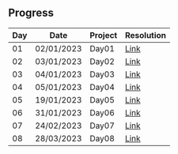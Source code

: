 
## Progress

| Day | Date       | Project             | Resolution                                                                   |
| --- | ---------- | ------------------- | ---------------------------------------------------------------------------- |
| 01  | 02/01/2023 | Day01 | [Link](days/day01/readme.md) |
| 02  | 03/01/2023 | Day02 | [Link](days/day02/readme.md) |
| 03  | 04/01/2023 | Day03 | [Link](days/day03/readme.md) |
| 04  | 05/01/2023 | Day04 | [Link](days/day04/readme.md) |
| 05  | 19/01/2023 | Day05 | [Link](days/day05/readme.md) |
| 06  | 31/01/2023 | Day06 | [Link](days/day06/readme.md) |
| 07  | 24/02/2023 | Day07 | [Link](days/day07/readme.md) |
| 08  | 28/03/2023 | Day08 | [Link](days/day08/readme.md) |